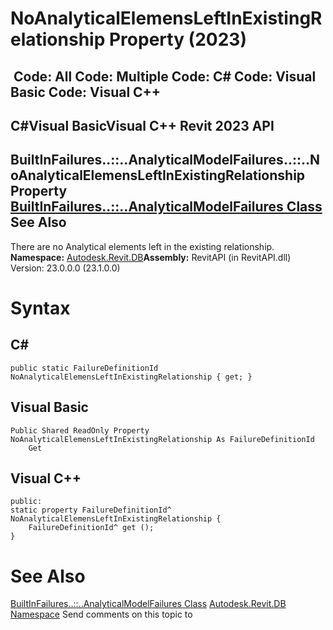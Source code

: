 # NoAnalyticalElemensLeftInExistingRelationship Property (2023)

﻿
 Code: All Code: Multiple Code: C# Code: Visual Basic Code: Visual C++   
---  
C#Visual BasicVisual C++
Revit 2023 API  
---  
BuiltInFailures..::..AnalyticalModelFailures..::..NoAnalyticalElemensLeftInExistingRelationship Property   
[BuiltInFailures..::..AnalyticalModelFailures Class](3633d562-0e24-5cad-ec0f-02e6cc6ad731.md "BuiltInFailures.AnalyticalModelFailures Class") See Also  
---  
There are no Analytical elements left in the existing relationship. 
**Namespace:** [Autodesk.Revit.DB](87546ba7-461b-c646-cbb1-2cb8f5bff8b2.md "Autodesk.Revit.DB Namespace")**Assembly:** RevitAPI (in RevitAPI.dll) Version: 23.0.0.0 (23.1.0.0)
# Syntax
C#  
---  
```text
public static FailureDefinitionId NoAnalyticalElemensLeftInExistingRelationship { get; }
```
  
Visual Basic  
---  
```text
Public Shared ReadOnly Property NoAnalyticalElemensLeftInExistingRelationship As FailureDefinitionId
	Get
```
  
Visual C++  
---  
```text
public:
static property FailureDefinitionId^ NoAnalyticalElemensLeftInExistingRelationship {
	FailureDefinitionId^ get ();
}
```
  
# See Also
[BuiltInFailures..::..AnalyticalModelFailures Class](3633d562-0e24-5cad-ec0f-02e6cc6ad731.md "BuiltInFailures.AnalyticalModelFailures Class")
[Autodesk.Revit.DB Namespace](87546ba7-461b-c646-cbb1-2cb8f5bff8b2.md "Autodesk.Revit.DB Namespace")
Send comments on this topic to 